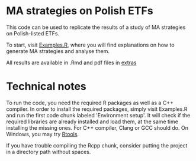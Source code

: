 # MA strategies on Polish ETFs

This code can be used to replicate the results of a study of MA strategies on Polish-listed ETFs.

To start, visit [Examples.R](Examples.R), where you will find explanations on how to generate MA strategies and analyse them.

All results are available in .Rmd and pdf files in [extras](../data/extras)

# Technical notes

To run the code, you need the required R packages as well as a C++ compiler.
In order to install the required packages, simply visit Examples.R and run the first code chunk labeled 'Environment setup'. It will check if the required libraries are already installed and load them, at the same time installing the missing ones.
For C++ compiler, Clang or GCC should do. On Windows, you may try [Rtools](https://cran.r-project.org/bin/windows/Rtools/).

If you have trouble compiling the Rcpp chunk, consider putting the project in a directory path without spaces.